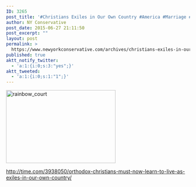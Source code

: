```yaml
---
ID: 3265
post_title: '#Christians Exiles in Our Own Country #America #Marriage #Christianity #Catholic #tcot'
author: NY Conservative
post_date: 2015-06-27 21:11:50
post_excerpt: ""
layout: post
permalink: >
  https://www.newyorkconservative.com/archives/christians-exiles-in-our-own-country-america-marriage-christianity-catholic-tcot/
published: true
aktt_notify_twitter:
  - 'a:1:{i:0;s:3:"yes";}'
aktt_tweeted:
  - 'a:1:{i:0;s:1:"1";}'
---
```

<a href="https://www.newyorkconservative.com/wp-content/uploads/2015/06/rainbow_court.jpg"><img class="alignnone size-medium wp-image-3263" src="https://www.newyorkconservative.com/wp-content/uploads/2015/06/rainbow_court-300x200.jpg" alt="rainbow_court" width="300" height="200" /></a>

<a href="http://time.com/3938050/orthodox-christians-must-now-learn-to-live-as-exiles-in-our-own-country/">http://time.com/3938050/orthodox-christians-must-now-learn-to-live-as-exiles-in-our-own-country/</a>